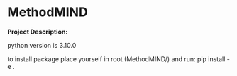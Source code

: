 # MethodMIND
**Project Description:**

python version is 3.10.0

to install package place yourself in root (MethodMIND/) and run: pip install -e .
